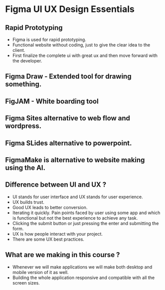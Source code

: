 # Figma UI UX Design Essentials
## Rapid Prototyping
- Figma is used for rapid prototyping.
- Functional website without coding, just to give the clear idea to the client.
- First finalize the complete ui with great ux and then move forward with the developer.
## Figma Draw - Extended tool for drawing something.
## FigJAM - White boarding tool
## Figma Sites alternative to web flow and wordpress.
## Figma SLides alternative to powerpoint.
## FigmaMake is alternative to website making using the AI.
## Difference between UI and UX ?
- UI stands for user interface and UX stands for user experience.
- UX builds trust.
- Good UX leads to better conversion.
- Iterating it quickly. Pain points faced by user using some app and which is functional but not the best experience to achieve any task.
- Clicking the submit button or just pressing the enter and submitting the form.
- UX is how people interact with your project.
- There are some UX best practices.
## What are we making in this course ?
- Whenever we will make applications we will make both desktop and mobile version of it as well.
- Building the whole application responsive and compatible with all the screen sizes.
 
